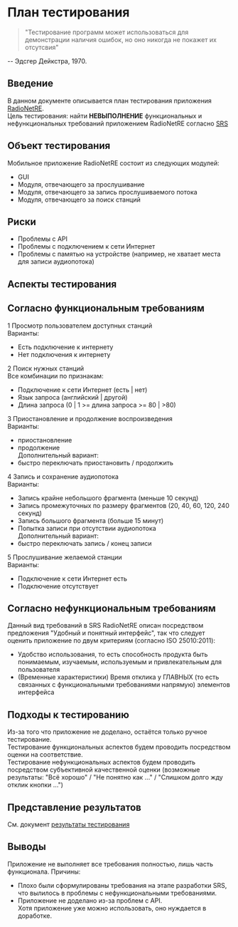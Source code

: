 # План тестирования
> "Тестирование программ может использоваться для демонстрации наличия ошибок, но оно никогда не покажет их отсутсвия"   

-- Эдсгер Дейкстра, 1970.
## Введение
В данном документе описывается план тестирования приложения [RadioNetRE](https://github.com/CharleyCattac/RadioNetRE/blob/master/Documents/SRS.md).  
Цель тестирования: найти **НЕВЫПОЛНЕНИЕ** функциональных и нефункциональных требований приложением RadioNetRE согласно [SRS](https://github.com/CharleyCattac/RadioNetRE/blob/master/Documents/SRS.md)  
## Объект тестирования
Мобильное приложение RadioNetRE состоит из следующих модулей:
* GUI  
* Модуля, отвечающего за прослушивание  
* Модуля, отвечающего за запись прослушиваемого потока  
* Модуля, отвечающего за поиск станций  
## Риски  
* Проблемы с API
* Проблемы с подключением к сети Интернет
* Проблемы с памятью на устройстве (например, не хватает места для записи аудиопотока)
## Аспекты тестирования
## Согласно функциональным требованиям  
1 Просмотр пользователем доступных станций  
  Варианты:
  * Есть подключение к интернету
  * Нет подключения к интернету
  
2 Поиск нужных станций  
  Вcе комбинации по признакам:
  * Подключение к сети Интернет (есть | нет)  
  * Язык запроса (английский | другой)
  * Длина запроса (0 | 1 >= длина запроса >= 80 | >80)

3 Приостановление и продолжение воспроизведения  
  Варианты:
  * приостановление
  * продолжение  
  Дополнительный вариант:
  * быстро переключать приостановить / продолжить  

4 Запись и сохранение аудиопотока  
  Варианты:
  * Запись крайне небольшого фрагмента (меньше 10 секунд)  
  * Запись промежуточных по размеру фрагментов (20, 40, 60, 120, 240 секунд)
  * Запись большого фрагмента (больше 15 минут)  
  * Попытка записи при отсутствии аудиопотока  
  Дополнительный вариант:
  * быстро переключать запись / конец записи  
  
5 Прослушивание желаемой станции  
  Варианты:
  * Подключение к сети Интернет еcть
  * Подключение отсутствует
  
## Согласно нефункциональным требованиям  
Данный вид требований в SRS RadioNetRE описан посредством предложения "Удобный и понятный интерфейс", так что следует оценить приложение по двум критериям (согласно ISO 25010:2011):
  * Удобство использования, то есть способность продукта быть понимаемым, изучаемым, используемым и привлекательным для пользователя  
  * (Временные характеристики) Время отклика у ГЛАВНЫХ (то есть связанных с функциональными требованиями напрямую) элементов интерфейса

## Подходы к тестированию
Из-за того что приложение не доделано, остаётся только ручное тестирование.    
Тестирование функциональных аспектов будем проводить посредством оценки на соответствие.  
Тестирование нефункциональных аспектов будем проводить посредством субъективной качественной оценки (возможные результаты: "Всё хорошо" / "Не понятно как ..." / "Слишком долго жду отклик кнопки ...")  
## Представление результатов
См. документ [результаты тестирования](https://github.com/L1ttl3S1st3r/wannait/blob/master/qa/testresults.md)  

## Выводы
Приложение не выполняет все требования полностью, лишь часть функционала. Причины:
* Плохо были сформулированы требования на этапе разработки SRS, что вылилось в проблемы с нефункциональными требованиями.  
* Приложение не доделано из-за проблем с API.  
Хотя приложение уже можно использовать, оно нуждается в доработке.
